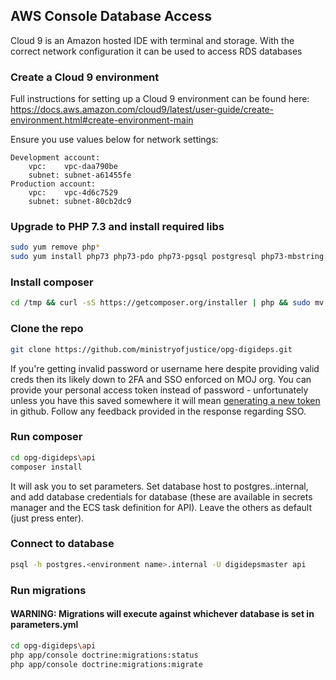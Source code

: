 ## AWS Console Database Access

Cloud 9 is an Amazon hosted IDE with terminal and storage.
With the correct network configuration it can be used to access RDS databases

### Create a Cloud 9 environment

Full instructions for setting up a Cloud 9 environment can be found here:
https://docs.aws.amazon.com/cloud9/latest/user-guide/create-environment.html#create-environment-main

Ensure you use values below for network settings:
```
Development account:
    vpc:    vpc-daa790be
    subnet: subnet-a61455fe
Production account:
    vpc:    vpc-4d6c7529
    subnet: subnet-80cb2dc9
```

### Upgrade to PHP 7.3 and install required libs
```bash
sudo yum remove php*
sudo yum install php73 php73-pdo php73-pgsql postgresql php73-mbstring.x86_64 -y
```

### Install composer

```bash
cd /tmp && curl -sS https://getcomposer.org/installer | php && sudo mv composer.phar /usr/local/bin/composer
```

### Clone the repo

```bash
git clone https://github.com/ministryofjustice/opg-digideps.git
```

If you're getting invalid password or username here despite providing valid creds then its likely down to 2FA and SSO enforced on MOJ org. You can provide your personal access token instead of password - unfortunately unless you have this saved somewhere it will mean [generating a new token](https://help.github.com/en/github/authenticating-to-github/creating-a-personal-access-token-for-the-command-line#creating-a-token) in github. Follow any feedback provided in the response regarding SSO.

### Run composer

```bash
cd opg-digideps\api
composer install
```
It will ask you to set parameters. Set database host to postgres.<environment-name>.internal, and add database credentials for database (these are available in secrets manager and the ECS task definition for API). Leave the others as default (just press enter).

### Connect to database

```bash
psql -h postgres.<environment name>.internal -U digidepsmaster api
```

### Run migrations
#### WARNING: Migrations will execute against whichever database is set in parameters.yml
```bash
cd opg-digideps\api
php app/console doctrine:migrations:status
php app/console doctrine:migrations:migrate
```

